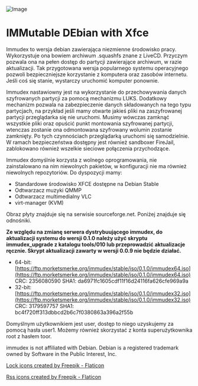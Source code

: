 ![Image](https://i.ibb.co/NxtyJ3T/immudex2.png)

# IMMutable DEbian with Xfce

Immudex to wersja debian zawierająca niezmienne środowisko pracy. Wykorzystuje
ona bowiem archiwum .squashfs znane z LiveCD. Przyczym pozwala ona na pełen
dostęp do partycji zawierające archiwum, w razie aktualizacji. Tak przygotowana
wersja popularnego systemu operacyjnego pozwoli bezpieczniejsze korzystanie
z komputera oraz zasobów internetu. Jeśli coś się stanie, wystarczy uruchomić
komputer ponownie.

Immudex nastawiowny jest na wykorzystanie do przechowywania danych szyfrowanych
partycji za pomocą mechanizmu LUKS. Dodatkowy mechanizm pozwala na 
zabezpieczenie danych składowanych na tego typu partycjach, na przykład jeśli
mamy otwarte jakieś pliki na zaszyfrowanej partycji przeglądarka się nie
uruchomi. Musimy wówczas zamknąć wszystkie pliki oraz opuścić punkt montowania
szyfrowanej partycji, wtenczas zostanie ona odmontowana szyfrowany wolumin
zostanie zamknięty. Po tych czynnościach przeglądarką uruchomi się
samodzielnie. W ramach bezpieczeństwa dostępny jest również sandboxer FireJail,
zablokowano również wszelkie sieciowe połączenia przychodzące.

Immudex domyślnie korzysta z wolnego oprogramowania, nie zainstalowano na nim
niewolnych pakietów, w konfiguracji nie ma również niewolnych repozytoriów.
Do dyspozycji mamy:
  * Standardowe środowisko XFCE dostępne na Debian Stable
  * Odtwarzacz muzyki QMMP
  * Odtwarzacz multimedialny VLC
  * virt-manager (KVM)

Obraz płyty znajduje się na serwisie sourceforge.net. Poniżej znajduje się 
odnośniki.

**Ze względu na zmianę serwera dystrybuującego immudex, do aktualizacji systemu
do wersji 0.1.0 należy użyć skryptu immudex_upgrade z katalogu tools/010 lub
przeprowadzić aktualizacje ręcznie. Skrypt aktualizacji zawarty w wersji 0.0.9
nie będzie działać.**

  * 64-bit: [https://ftp.morketsmerke.org/immudex/stable/iso/0.1.0/immudex64.iso](https://ftp.morketsmerke.org/immudex/stable/iso/0.1.0/immudex64.iso)
    CRC: 2356080590 SHA1: da6971fc1605cdf11f16d24116fa626cfe969a9a
  * 32-bit: [https://ftp.morketsmerke.org/immudex/stable/iso/0.1.0/immudex32.iso](https://ftp.morketsmerke.org/immudex/stable/iso/0.1.0/immudex32.iso)
    CRC: 3179597757 SHA1: bc4f720ff313dbbcd2b6c7f0380863a396a2f55b

Domyślnym użytkownikiem jest user, dostęp to niego uzyskujemy za pomocą hasła
user1. Możemy również skorzystać z konta superużytkownika root z hasłem toor.

immudex is not affiliated with Debian. Debian is a registered trademark owned 
by Software in the Public Interest, Inc.

[Lock icons created by Freepik - Flaticon](https://www.flaticon.com/free-icons/lock)

[Rss icons created by Freepik - Flaticon](https://www.flaticon.com/free-icons/rss)
 
